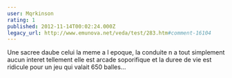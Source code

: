 ```yaml
---
user: Mqrkinson
rating: 1
published: 2012-11-14T00:02:24.000Z
legacy_url: http://www.emunova.net/veda/test/283.htm#comment-16104
---
```

Une sacree daube celui la meme a l epoque, la conduite n a tout simplement aucun interet tellement elle est arcade soporifique et la duree de vie est ridicule pour un jeu qui valait 650 balles...